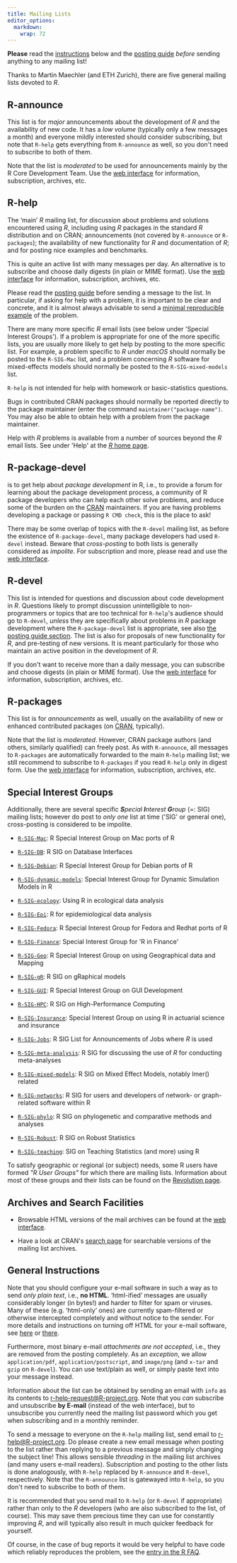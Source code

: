```yaml
---
title: Mailing Lists
editor_options: 
  markdown: 
    wrap: 72
---
```



**Please** read the [instructions](#instructions) below and the
[posting guide](posting-guide.html) *before* sending anything to any
mailing list!

Thanks to Martin Maechler (and ETH Zurich), there are five general
mailing lists devoted to *R*.

## R-announce

This list is for *major* announcements about the development of *R* and
the availability of new code. It has a *low volume* (typically only a
few messages a month) and everyone mildly interested should consider
subscribing, but note that `R-help` gets everything from `R-announce` as
well, so you don't need to subscribe to both of them.

Note that the list is *moderated* to be used for announcements mainly by
the R Core Development Team. Use the [web 
interface](https://stat.ethz.ch/mailman/listinfo/r-announce) for
information, subscription, archives, etc.

## R-help

The ‘main’ *R* mailing list, for discussion about problems and solutions
encountered using *R*, including using *R* packages in the standard *R*
distribution and on CRAN;
announcements (not covered by `R-announce` or `R-packages`);
the availability of new functionality for *R* and
documentation of *R*; and for posting nice examples and benchmarks.

This is quite an active list with many messages per day. An alternative
is to subscribe and choose daily digests (in plain or MIME format). Use
the [web interface](https://stat.ethz.ch/mailman/listinfo/r-help) for
information, subscription, archives, etc.

Please read the [posting guide](posting-guide.html) before sending a
message to the list. In particular, if asking for help with a problem,
it is important to be clear and concrete, and it is almost always
advisable to send a 
[minimal reproducible example](https://stackoverflow.com/questions/5963269/how-to-make-a-great-r-reproducible-example)
of the problem.

There are many more specific *R* email lists (see below under 'Special
Interest Groups'). If a problem is appropriate for one of the more
specific lists, you are usually more likely to get help by posting to
the more specific list. For example, a problem specific to *R* under
*macOS* should normally be posted to the `R-SIG-Mac` list, and a problem
concerning *R* software for mixed-effects models should normally be
posted to the `R-SIG-mixed-models` list.

`R-help` is not intended for help with homework or basic-statistics
questions.

Bugs in contributed CRAN packages should normally be reported directly
to the package maintainer (enter the command
`maintainer("package-name")`. You may also be able to obtain
help with a problem from the package maintainer.

Help with *R* problems is available from a number of sources beyond the *R*
email lists. See under 'Help' at the [*R* home page](index.html).

## R-package-devel

is to get help about *package development* in R, i.e., to provide a
forum for learning about the package development process, a community of
R package developers who can help each other solve problems, and reduce
some of the burden on the [CRAN](https://cran.r-project.org/)
maintainers. If you are having problems developing a package or passing
`R CMD check`, this is the place to ask!

There may be some overlap of topics with the `R-devel` mailing list, as
before the existence of `R-package-devel`, many package developers had
used `R-devel` instead. Beware that *cross-posting* to both lists is
generally considered as *impolite*.  For subscription and more, please
read and use the
[web interface](https://stat.ethz.ch/mailman/listinfo/r-package-devel).

## R-devel

This list is intended for questions and discussion about code
development in *R*.  Questions likely to prompt discussion unintelligible
to non-programmers or topics that are too technical for `R-help`'s
audience should go to `R-devel`, *unless* they are specifically about
problems in *R* package development where the `R-package-devel` list is
appropriate, see also 
[the posting guide section](posting-guide.html#which_list).  The list is
also for proposals of new functionality for *R*, and pre-testing of new
versions.  It is meant particularly for those who maintain an active
position in the development of *R*.

If you don't want to receive more than a daily message, you can
subscribe and choose digests (in plain or MIME format). Use the
[web interface](https://stat.ethz.ch/mailman/listinfo/r-devel) for
information, subscription, archives, etc.


## R-packages

This list is for *announcements* as well, usually on the availability of
new or enhanced contributed packages (on
[CRAN](https://cran.r-project.org/), typically).

Note that the list is *moderated*. However, CRAN package authors (and
others, similarly qualified) can freely post. As with `R-announce`, all
messages to `R-packages` are automatically forwarded to the main
`R-help` mailing list; we still recommend to subscribe to `R-packages` if
you read `R-help` only in digest form. Use the
[web interface](https://stat.ethz.ch/mailman/listinfo/r-packages) for
information, subscription, archives, etc.


## Special Interest Groups

Additionally, there are several specific ***S**pecial **I**nterest
**G**roup* (=: SIG) mailing lists; however do post to *only one* list at
time ('SIG' or general one), cross-posting is considered to be impolite.

* [`R-SIG-Mac`](https://stat.ethz.ch/mailman/listinfo/r-sig-mac):
  R Special Interest Group on Mac ports of R

* [`R-SIG-DB`](https://stat.ethz.ch/mailman/listinfo/r-sig-db):
  R SIG on Database Interfaces

* [`R-SIG-Debian`](https://stat.ethz.ch/mailman/listinfo/r-sig-debian):
  R Special Interest Group for Debian ports of R

* [`R-SIG-dynamic-models`](https://stat.ethz.ch/mailman/listinfo/r-sig-dynamic-models):
  Special Interest Group for Dynamic Simulation Models in R

* [`R-SIG-ecology`](https://stat.ethz.ch/mailman/listinfo/r-sig-ecology):
  Using R in ecological data analysis

* [`R-SIG-Epi`](https://stat.ethz.ch/mailman/listinfo/r-sig-epi):
  R for epidemiological data analysis

* [`R-SIG-Fedora`](https://stat.ethz.ch/mailman/listinfo/r-sig-fedora):
  R Special Interest Group for Fedora and Redhat ports of R

* [`R-SIG-Finance`](https://stat.ethz.ch/mailman/listinfo/r-sig-finance):
  Special Interest Group for 'R in Finance'

* [`R-SIG-Geo`](https://stat.ethz.ch/mailman/listinfo/r-sig-geo):
  R Special Interest Group on using Geographical data and Mapping

* [`R-SIG-gR`](https://stat.ethz.ch/mailman/listinfo/r-sig-gr):
  R SIG on gRaphical models

* [`R-SIG-GUI`](https://stat.ethz.ch/mailman/listinfo/r-sig-gui):
  R Special Interest Group on GUI Development

* [`R-SIG-HPC`](https://stat.ethz.ch/mailman/listinfo/r-sig-hpc):
  R SIG on High-Performance Computing

* [`R-SIG-Insurance`](https://stat.ethz.ch/mailman/listinfo/r-sig-insurance):
  Special Interest Group on using R in actuarial science and insurance

* [`R-SIG-Jobs`](https://stat.ethz.ch/mailman/listinfo/r-sig-jobs):
  R SIG List for Announcements of Jobs where *R* is used

* [`R-SIG-meta-analysis`](https://stat.ethz.ch/mailman/listinfo/r-sig-meta-analysis):
  R SIG for discussing the use of *R* for conducting meta-analyses

* [`R-SIG-mixed-models`](https://stat.ethz.ch/mailman/listinfo/r-sig-mixed-models):
  R SIG on Mixed Effect Models, notably lmer() related

* [`R-SIG-networks`](https://stat.ethz.ch/mailman/listinfo/r-sig-networks):
  R SIG for users and developers of network- or graph-related software within R

* [`R-SIG-phylo`](https://stat.ethz.ch/mailman/listinfo/r-sig-phylo):
  R SIG on phylogenetic and comparative methods and analyses

* [`R-SIG-Robust`](https://stat.ethz.ch/mailman/listinfo/r-sig-robust):
  R SIG on Robust Statistics

* [`R-SIG-teaching`](https://stat.ethz.ch/mailman/listinfo/r-sig-teaching):
  SIG on Teaching Statistics (and more) using R

To satisfy geographic or regional (or subject) needs, some R users have
formed *"R User Groups"* for which there are mailing lists. Information
about most of these groups and their lists can be found on the
[Revolution page](https://blog.revolutionanalytics.com/local-r-groups.html).

## Archives and Search Facilities

-   Browsable HTML versions of the mail archives can be found at the
     [web interface](https://stat.ethz.ch/mailman/listinfo).

-   Have a look at CRAN's
     [search page](https://cran.R-project.org/search.html) for searchable
     versions of the mailing list archives.

## General Instructions

Note that you should configure your e-mail software in such a way as to
send *only plain text*, i.e., **no HTML**. ‘html-ified’ messages are
usually considerably longer (in bytes!) and harder to filter for spam or
viruses. Many of these (e.g. ‘html-only’ ones) are currently
spam-filtered or otherwise intercepted completely and without notice to
the sender. For more details and instructions on turning off HTML for
your e-mail software, see
 [here](https://en.wikipedia.org/wiki/HTML_email#Message_size) or
[there](https://subversion.american.edu/aisaac/notes/htmlmail.htm).
<!-- also http://www.harley.com/turn-off-html/ -->

Furthermore, most binary e-mail *attachments are not accepted*, i.e.,
they are removed from the posting completely. As an *exception*, we
allow `application/pdf`, `application/postscript`, and `image/png` (and `x-tar`
and `gzip` on `R-devel`). You can use text/plain as well, or simply paste
text into your message instead.

Information about the list can be obtained by sending an email with
`info` as its contents to
[r-help-request\@R-project.org](mailto:r-help-request@R-project.org). 
Note that you *can* subscribe and unsubscribe **by E-mail** (instead
of the web interface), but to unsubscribe you currently need the
mailing list password which you get when subscribing and in a monthly
reminder.

To send a message to everyone on the `R-help` mailing list, send email to
[r-help\@R-project.org](mailto:r-help@R-project.org). Do please 
create a new email message when posting to the list rather than replying
to a previous message and simply changing the subject line! This allows
sensible *threading* in the mailing list archives (and many users e-mail
readers). Subscription and posting to the other lists is done
analogously, with `R-help` replaced by `R-announce` and `R-devel`,
respectively. Note that the `R-announce` list is gatewayed into `R-help`, so
you don't need to subscribe to both of them.

It is recommended that you send mail to `R-help` (or `R-devel` if
appropriate) rather than only to the *R* developers (who are also
subscribed to the list, of course). This may save them precious time
they can use for constantly improving *R*, and will typically also
result in much quicker feedback for yourself.

Of course, in the case of bug reports it would be very helpful to have
code which reliably reproduces the problem, see the
[entry in the R FAQ](https://CRAN.R-project.org/doc/FAQ/R-FAQ.html#R%20Bugs).
